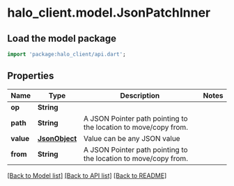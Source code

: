 # halo_client.model.JsonPatchInner

## Load the model package
```dart
import 'package:halo_client/api.dart';
```

## Properties
Name | Type | Description | Notes
------------ | ------------- | ------------- | -------------
**op** | **String** |  | 
**path** | **String** | A JSON Pointer path pointing to the location to move/copy from. | 
**value** | [**JsonObject**](.md) | Value can be any JSON value | 
**from** | **String** | A JSON Pointer path pointing to the location to move/copy from. | 

[[Back to Model list]](../README.md#documentation-for-models) [[Back to API list]](../README.md#documentation-for-api-endpoints) [[Back to README]](../README.md)


